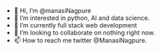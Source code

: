 - 👋 Hi, I’m @manasiNagpure
- 👀 I’m interested in python, AI and data science.
- 🌱 I’m currently full stack web development
- 💞️ I’m looking to collaborate on nothing right now.
- 📫 How to reach me twitter @ManasiNagpure.

<!---
manasiNagpure/manasiNagpure is a ✨ special ✨ repository because its `README.md` (this file) appears on your GitHub profile.
You can click the Preview link to take a look at your changes.
--->
